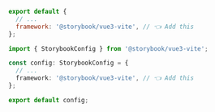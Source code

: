 ```js filename=".storybook/main.js" renderer="vue" language="js"
export default {
  // ...
  framework: '@storybook/vue3-vite', // 👈 Add this
};
```

```ts filename=".storybook/main.ts" renderer="vue" language="ts"
import { StorybookConfig } from '@storybook/vue3-vite';

const config: StorybookConfig = {
  // ...
  framework: '@storybook/vue3-vite', // 👈 Add this
};

export default config;
```

